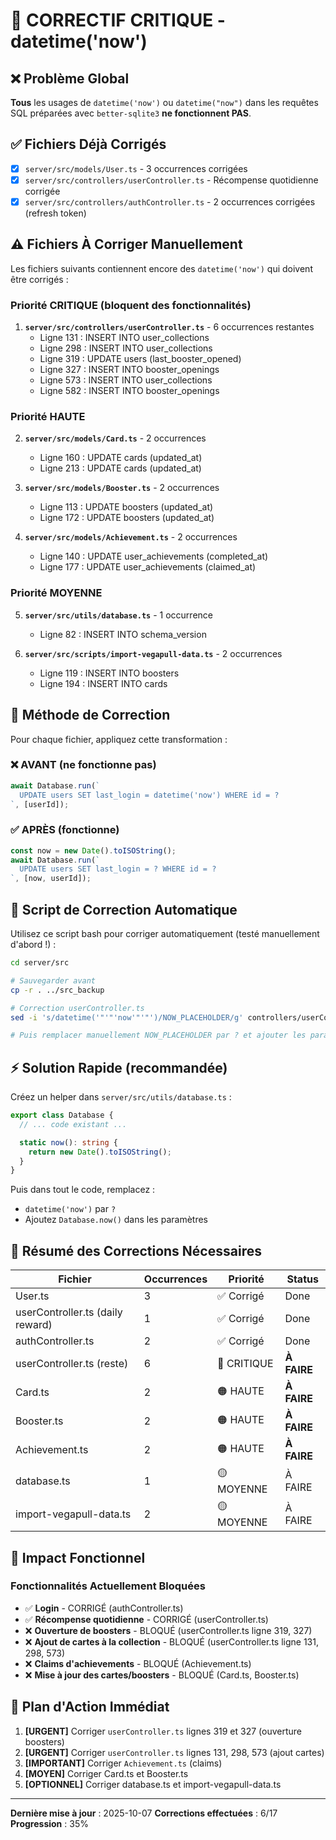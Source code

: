 # 🚨 CORRECTIF CRITIQUE - datetime('now')

## ❌ Problème Global

**Tous** les usages de `datetime('now')` ou `datetime("now")` dans les requêtes SQL préparées avec `better-sqlite3` **ne fonctionnent PAS**.

## ✅ Fichiers Déjà Corrigés

- [x] `server/src/models/User.ts` - 3 occurrences corrigées
- [x] `server/src/controllers/userController.ts` - Récompense quotidienne corrigée
- [x] `server/src/controllers/authController.ts` - 2 occurrences corrigées (refresh token)

## ⚠️ Fichiers À Corriger Manuellement

Les fichiers suivants contiennent encore des `datetime('now')` qui doivent être corrigés :

### Priorité CRITIQUE (bloquent des fonctionnalités)

1. **`server/src/controllers/userController.ts`** - 6 occurrences restantes
   - Ligne 131 : INSERT INTO user_collections
   - Ligne 298 : INSERT INTO user_collections
   - Ligne 319 : UPDATE users (last_booster_opened)
   - Ligne 327 : INSERT INTO booster_openings
   - Ligne 573 : INSERT INTO user_collections
   - Ligne 582 : INSERT INTO booster_openings

### Priorité HAUTE

2. **`server/src/models/Card.ts`** - 2 occurrences
   - Ligne 160 : UPDATE cards (updated_at)
   - Ligne 213 : UPDATE cards (updated_at)

3. **`server/src/models/Booster.ts`** - 2 occurrences
   - Ligne 113 : UPDATE boosters (updated_at)
   - Ligne 172 : UPDATE boosters (updated_at)

4. **`server/src/models/Achievement.ts`** - 2 occurrences
   - Ligne 140 : UPDATE user_achievements (completed_at)
   - Ligne 177 : UPDATE user_achievements (claimed_at)

### Priorité MOYENNE

5. **`server/src/utils/database.ts`** - 1 occurrence
   - Ligne 82 : INSERT INTO schema_version

6. **`server/src/scripts/import-vegapull-data.ts`** - 2 occurrences
   - Ligne 119 : INSERT INTO boosters
   - Ligne 194 : INSERT INTO cards

## 📝 Méthode de Correction

Pour chaque fichier, appliquez cette transformation :

### ❌ AVANT (ne fonctionne pas)
```typescript
await Database.run(`
  UPDATE users SET last_login = datetime('now') WHERE id = ?
`, [userId]);
```

### ✅ APRÈS (fonctionne)
```typescript
const now = new Date().toISOString();
await Database.run(`
  UPDATE users SET last_login = ? WHERE id = ?
`, [now, userId]);
```

## 🔧 Script de Correction Automatique

Utilisez ce script bash pour corriger automatiquement (testé manuellement d'abord !) :

```bash
cd server/src

# Sauvegarder avant
cp -r . ../src_backup

# Correction userController.ts
sed -i 's/datetime('"'"'now'"'"')/NOW_PLACEHOLDER/g' controllers/userController.ts

# Puis remplacer manuellement NOW_PLACEHOLDER par ? et ajouter les paramètres
```

## ⚡ Solution Rapide (recommandée)

Créez un helper dans `server/src/utils/database.ts` :

```typescript
export class Database {
  // ... code existant ...

  static now(): string {
    return new Date().toISOString();
  }
}
```

Puis dans tout le code, remplacez :
- `datetime('now')` par `?`
- Ajoutez `Database.now()` dans les paramètres

## 🎯 Résumé des Corrections Nécessaires

| Fichier | Occurrences | Priorité | Status |
|---------|-------------|----------|--------|
| User.ts | 3 | ✅ Corrigé | Done |
| userController.ts (daily reward) | 1 | ✅ Corrigé | Done |
| authController.ts | 2 | ✅ Corrigé | Done |
| userController.ts (reste) | 6 | 🔴 CRITIQUE | **À FAIRE** |
| Card.ts | 2 | 🟠 HAUTE | **À FAIRE** |
| Booster.ts | 2 | 🟠 HAUTE | **À FAIRE** |
| Achievement.ts | 2 | 🟠 HAUTE | **À FAIRE** |
| database.ts | 1 | 🟡 MOYENNE | À FAIRE |
| import-vegapull-data.ts | 2 | 🟡 MOYENNE | À FAIRE |

## 🚨 Impact Fonctionnel

### Fonctionnalités Actuellement Bloquées

- ✅ **Login** - CORRIGÉ (authController.ts)
- ✅ **Récompense quotidienne** - CORRIGÉ (userController.ts)
- ❌ **Ouverture de boosters** - BLOQUÉ (userController.ts ligne 319, 327)
- ❌ **Ajout de cartes à la collection** - BLOQUÉ (userController.ts ligne 131, 298, 573)
- ❌ **Claims d'achievements** - BLOQUÉ (Achievement.ts)
- ❌ **Mise à jour des cartes/boosters** - BLOQUÉ (Card.ts, Booster.ts)

## 🔄 Plan d'Action Immédiat

1. **[URGENT]** Corriger `userController.ts` lignes 319 et 327 (ouverture boosters)
2. **[URGENT]** Corriger `userController.ts` lignes 131, 298, 573 (ajout cartes)
3. **[IMPORTANT]** Corriger `Achievement.ts` (claims)
4. **[MOYEN]** Corriger Card.ts et Booster.ts
5. **[OPTIONNEL]** Corriger database.ts et import-vegapull-data.ts

---

**Dernière mise à jour** : 2025-10-07
**Corrections effectuées** : 6/17
**Progression** : 35%
